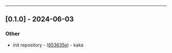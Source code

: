 ---
## [0.1.0] - 2024-06-03

### Other

- init repository - ([653635e](https://github.com/hachimi-lab/rust-template/commit/653635ee3b59641763ece11ed307fa056d869da8)) - kaka

<!-- generated by git-cliff -->
